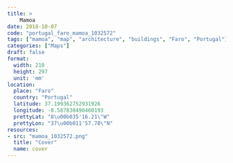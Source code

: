 ```yaml
---
title: > 
    Mamoa
date: 2018-10-07
code: "portugal_faro_mamoa_1032572"
tags: ["mamoa", "map", "architecture", "buildings", "Faro", "Portugal"]
categories: ["Maps"]
draft: false
format:
  width: 210
  height: 297
  unit: 'mm'
location:
  place: "Faro"
  country: "Portugal"
  latitude: 37.199362752931926
  longitude: -8.587838490460193
  prettyLat: "8\u00b035'16.21\"W"
  prettyLon: "37\u00b011'57.70\"N"
resources:
- src: "mamoa_1032572.png"
  title: "Cover"
  name: cover
---
```

